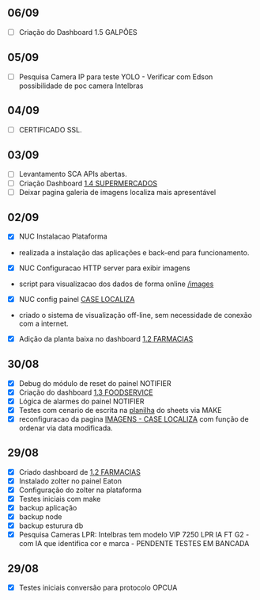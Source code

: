 ## 06/09
- [ ] Criação do Dashboard 1.5 GALPÕES

## 05/09
- [ ] Pesquisa Camera IP para teste  YOLO - Verificar com Edson possibilidade de poc camera Intelbras

## 04/09
- [ ] CERTIFICADO SSL.

## 03/09
- [ ] Levantamento SCA APIs abertas.
- [ ] Criação Dashboard [1.4 SUPERMERCADOS](http://datawatcher360.online/d/cdwokjwmqdf5sf/1-4-supermercados?orgId=1&from=now-15m&to=now)
- [ ] Deixar pagina galeria de imagens localiza mais apresentável

## 02/09
- [X] NUC Instalacao Plataforma
- realizada a instalação das aplicações e back-end para funcionamento. 
- [X] NUC Configuracao HTTP server para exibir imagens
- script para visualizacao dos dados de forma online [/images](http://172.16.21.26:5000/images)
- [X] NUC config painel [CASE LOCALIZA](http://172.16.21.26:3000/d/cdum1mjw0fmkgb/case-localiza?orgId=1&refresh=5s)
- criado o sistema de visualização off-line, sem necessidade de conexão com a internet.
- [x] Adição da planta baixa no dashboard [1.2 FARMACIAS](http://datawatcher360.online/d/bdw6r2irh6osge/1-2-farmacias?orgId=1&refresh=15m)
      
## 30/08
- [x] Debug do módulo de reset do painel NOTIFIER
- [x] Criação do dashboard [1.3 FOODSERVICE ](http://datawatcher360.online/d/ddw7lsxomvnr4e/1-3-foodservice?orgId=1)
- [x] Lógica de alarmes do painel NOTIFIER
- [x] Testes com cenario de escrita na [planilha](https://docs.google.com/spreadsheets/d/1J9qzPVf_nZpotznFawwqmfLAN28MrBDTecxQ3kifgHo/edit?usp=sharing) do sheets via MAKE 
- [x] reconfiguracao da pagina [IMAGENS - CASE LOCALIZA](http://datawatcher360.online:5000/images)  com função de ordenar via data modificada.

## 29/08
- [x] Criado dashboard de  [1.2 FARMACIAS](http://datawatcher360.online/d/bdw6r2irh6osge/1-2-farmacias?orgId=1&refresh=15m)
- [x] Instalado zolter no painel Eaton
- [x] Configuração do zolter na plataforma
- [x] Testes iniciais com make
- [x] backup aplicação
- [x] backup node
- [x] backup esturura db
- [x] Pesquisa Cameras LPR: Intelbras tem modelo VIP 7250 LPR IA FT G2 - com IA que identifica cor e marca - PENDENTE TESTES EM BANCADA

## 29/08
- [x] Testes iniciais conversão para protocolo OPCUA
